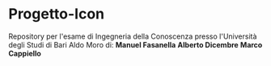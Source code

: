 # Progetto-Icon
Repository per l'esame di Ingegneria della Conoscenza presso l'Università degli Studi di Bari Aldo Moro di:
**Manuel Fasanella**
**Alberto Dicembre**
**Marco Cappiello**
